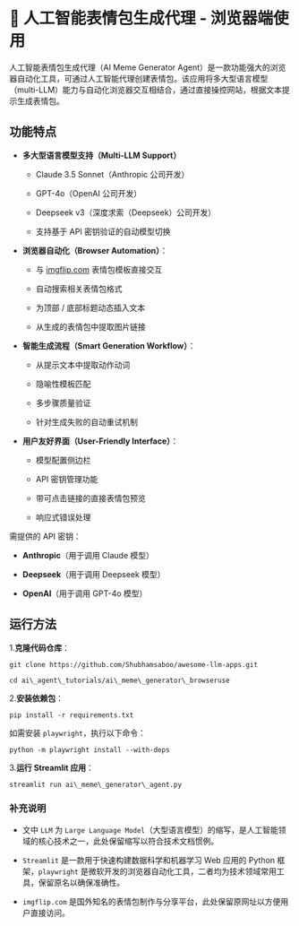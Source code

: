 # 🥸 人工智能表情包生成代理 - 浏览器端使用

人工智能表情包生成代理（AI Meme Generator Agent）是一款功能强大的浏览器自动化工具，可通过人工智能代理创建表情包。该应用将多大型语言模型（multi-LLM）能力与自动化浏览器交互相结合，通过直接操控网站，根据文本提示生成表情包。

## 功能特点

* **多大型语言模型支持（Multi-LLM Support）**

  * Claude 3.5 Sonnet（Anthropic 公司开发）

  * GPT-4o（OpenAI 公司开发）

  * Deepseek v3（深度求索（Deepseek）公司开发）

  * 支持基于 API 密钥验证的自动模型切换

* **浏览器自动化（Browser Automation）**：

  * 与 [imgflip.com](https://imgflip.com) 表情包模板直接交互

  * 自动搜索相关表情包格式

  * 为顶部 / 底部标题动态插入文本

  * 从生成的表情包中提取图片链接

* **智能生成流程（Smart Generation Workflow）**：

  * 从提示文本中提取动作动词

  * 隐喻性模板匹配

  * 多步骤质量验证

  * 针对生成失败的自动重试机制

* **用户友好界面（User-Friendly Interface）**：

  * 模型配置侧边栏

  * API 密钥管理功能

  * 带可点击链接的直接表情包预览

  * 响应式错误处理

需提供的 API 密钥：

* **Anthropic**（用于调用 Claude 模型）

* **Deepseek**（用于调用 Deepseek 模型）

* **OpenAI**（用于调用 GPT-4o 模型）

## 运行方法

1.**克隆代码仓库**：

```
git clone https://github.com/Shubhamsaboo/awesome-llm-apps.git

cd ai\_agent\_tutorials/ai\_meme\_generator\_browseruse
```

2.**安装依赖包**：

```
pip install -r requirements.txt
```

如需安装 `playwright`，执行以下命令：

```
python -m playwright install --with-deps
```

3.**运行 Streamlit 应用**：

```
streamlit run ai\_meme\_generator\_agent.py
```

### 补充说明

* 文中 `LLM` 为 `Large Language Model`（大型语言模型）的缩写，是人工智能领域的核心技术之一，此处保留缩写以符合技术文档惯例。

* `Streamlit` 是一款用于快速构建数据科学和机器学习 Web 应用的 Python 框架，`playwright` 是微软开发的浏览器自动化工具，二者均为技术领域常用工具，保留原名以确保准确性。

* `imgflip.com` 是国外知名的表情包制作与分享平台，此处保留原网址以方便用户直接访问。
